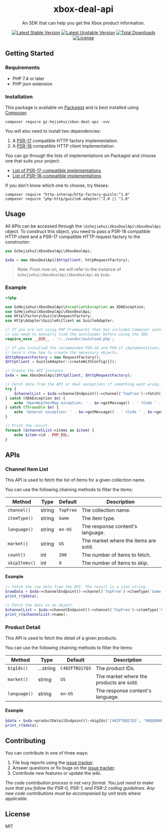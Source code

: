 <h1 align="center"> xbox-deal-api </h1>

<p align="center"> An SDK that can help you get the Xbox product information.</p>

<p align="center">
<a href="https://packagist.org/packages/gz-hejiehui/xbox-deal-api"><img src="https://poser.pugx.org/gz-hejiehui/xbox-deal-api/v/stable.svg" alt="Latest Stable Version"></a>
<a href="https://packagist.org/packages/gz-hejiehui/xbox-deal-api"><img src="https://poser.pugx.org/gz-hejiehui/xbox-deal-api/v/unstable.svg" alt="Latest Unstable Version"></a>
<a href="https://packagist.org/packages/gz-hejiehui/xbox-deal-api"><img src="https://poser.pugx.org/gz-hejiehui/xbox-deal-api/downloads" alt="Total Downloads"></a>
<a href="https://packagist.org/packages/gz-hejiehui/xbox-deal-api"><img src="https://poser.pugx.org/gz-hejiehui/xbox-deal-api/license" alt="License"></a>
</p>

## Getting Started

### Requirements

- PHP 7.4 or later
- PHP json extension

### Installation

This package is available on [Packagist](https://packagist.org/packages/gz-hejiehui/xbox-deal-api) and is best installed
using [Composer](http://getcomposer.org/).

```shell
composer require gz-hejiehui/xbox-deal-api -vvv
```

You will also need to install two dependencies:

1. A [PSR-17](https://www.php-fig.org/psr/psr-17/) compatible HTTP factory implementation.
2. A [PSR-18](https://www.php-fig.org/psr/psr-18/) compatible HTTP client implementation.

You can go through the lists of implementations on Packagist and choose one that suits your project:

- [List of PSR-17-compatible implementations](https://packagist.org/packages/php-http/http-message-implementations)
- [List of PSR-18-compatible implementations](https://packagist.org/packages/php-http/http-client-implementations)

If you don't know which one to choose, try theses:

```shell
composer require "http-interop/http-factory-guzzle:^1.0" 
composer require "php-http/guzzle6-adapter:^2.0 || ^1.0"
```

## Usage

All APIs can be accessed through the `\Gzhejiehui\XboxDealApi\XboxDealApi` object. To construct this object, you need to
pass a PSR-18 compatible HTTP client and a PSR-17 compatible HTTP request factory to the constructor:

```php
use Gzhejiehui\XboxDealApi\XboxDealApi;

$xda = new XboxDealApi($httpClient, httpRequestFactory);
```

> Note: From now on, we will refer to the instance of `Gzhejiehui\XboxDealApi\XboxDealApi` as `$xda`.

### Example

```php
<?php

use GzHejiehui\XboxDealApi\Exception\Exception as XDAException;
use GzHejiehui\XboxDealApi\XboxDealApi;
use Http\Factory\Guzzle\RequestFactory;
use Http\Adapter\Guzzle6\Client as GuzzleAdapter;

// If you are not using PHP Frameworks that has included Composer autoloader, 
// you need to manually load the autoloader before using the SDK.
require_once __DIR__ . '/../vendor/autoload.php';

// If you installed the recommended PSR-18 and PSR-17 implementations, 
// here's show how to create the necessary objects.
$httpRequestFactory = new RequestFactory();
$httpClient = GuzzleAdapter::createWithConfig([]);

// Create the API instance.
$xda = new XboxDealApi($httpClient, $httpRequestFactory);

// Fetch data from the API or deal exceptions if something went wrong.
try {
    $channelList = $xda->channelEndpoint()->channel('TopFree')->fetch();
} catch (XDAException $e) {
    echo 'OpenWeatherMap exception: ' . $e->getMessage() . ' (Code ' . $e->getCode() . ').';
} catch (Throwable $e) {
    echo 'General exception: ' . $e->getMessage() . ' (Code ' . $e->getCode() . ').';
}

// Print the result.
foreach ($channelList->items as $item) {
    echo $item->id . PHP_EOL;
}
```

## APIs

### Channel Item List

This API is used to fetch the list of items for a given collection name.

You can use the following chaining methods to filter the items:

| Method | Type | Default | Description |
| ------ | ----------- | ----------- | ----------- |
| `channel()` | string | `TopFree` | The collection name. |
| `itemType()` | string | `Game` | The item type. |
| `language()` | string | `en-US` | The response content's language. |
| `market()` | string | `US` | The market where the items are sold. |
| `count()` | int | `200` | The number of items to fetch. |
| `skipItems()` | int | `0` | The number of items to skip. |

#### Example

```php
// Fetch the raw data from the API. The result is a json string.
$rawData = $xda->channelEndpoint()->channel('TopFree')->itemType('Game')->fetchRaw();
print_r($data);

// Fetch the data as an object.
$channelList = $xda->channelEndpoint()->channel('TopFree')->itemType('Game')->fetch();
print_r($channelList->name);
```

### Product Detail

This API is used to fetch the detail of a given products.

You can use the following chaining methods to filter the items:

| Method | Type | Default | Description |
| ------ | ----------- | ----------- | ----------- |
| `bigIds()` | ...string | `C48ZFTBQ17Q3` | The product IDs. |
| `market()` | string | `US` | The market where the products are sold. |
| `language()` | string | `en-US` | The response content's language. |

#### Example

```php
$data = $xda->productDetailEndpoint()->bigIds('C48ZFTBQ17Q3', '9NQQ8B4PJR25')->language('zh-HK')->fetch();
print_r($data);
```

## Contributing

You can contribute in one of three ways:

1. File bug reports using the [issue tracker](https://github.com/gz-hejiehui/xbox-deal-api/issues).
2. Answer questions or fix bugs on the [issue tracker](https://github.com/gz-hejiehui/xbox-deal-api/issues).
3. Contribute new features or update the wiki.

_The code contribution process is not very formal. You just need to make sure that you follow the PSR-0, PSR-1, and
PSR-2 coding guidelines. Any new code contributions must be accompanied by unit tests where applicable._

## License

MIT
